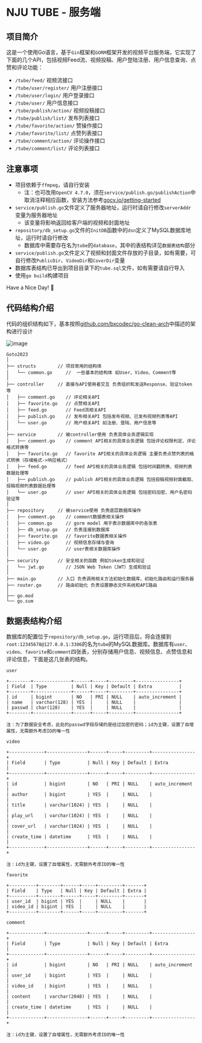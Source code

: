 # NJU TUBE - 服务端

## 项目简介

这是一个使用Go语言，基于`Gin`框架和`GORM`框架开发的视频平台服务端，它实现了下面的几个API，包括视频Feed流、视频投稿、用户登陆注册、用户信息查询、点赞和评论功能：

- `/tube/feed/` 视频流接口
- `/tube/user/register/` 用户注册接口
- `/tube/user/login/` 用户登录接口
- `/tube/user/` 用户信息接口
- `/tube/publish/action/` 视频投稿接口
- `/tube/publish/list/` 发布列表接口
- `/tube/favorite/action/` 赞操作接口
- `/tube/favorite/list/` 点赞列表接口
- `/tube/comment/action/` 评论操作接口
- `/tube/comment/list/` 评论列表接口

## 注意事项

- 项目依赖于`ffmpeg`，请自行安装
  - 注：也可改用`OpenCV 4.7.0`，须在`service/publish.go/publishAction`中取消注释相应函数，安装方法参考[gocv.io/getting-started](https://gocv.io/getting-started/)
- `service/publish.go`文件定义了服务器地址，运行时请自行修改`serverAddr`变量为服务器地址
  - 该变量将影响返回给客户端的视频和封面地址
- `repository/db_setup.go`文件的`InitDB`函数中的`dsn`定义了MySQL数据库地址，运行时请自行修改
  - 数据库中需要存在名为`tube`的`database`，其中的表结构详见`数据表结构`部分
- `service/publish.go`文件定义了视频和封面文件存放的子目录，如有需要，可自行修改`PublicDir`、`VideoDir`和`CoverDir`变量
- 数据库表结构已导出到项目目录下的`tube.sql`文件，如有需要请自行导入
- 使用`go build`构建项目

Have a Nice Day! 🥳

## 代码结构介绍

代码的组织结构如下，基本按照[github.com/bxcodec/go-clean-arch](https://github.com/bxcodec/go-clean-arch)中描述的架构进行设计

![image](https://user-images.githubusercontent.com/84324349/217787742-6d8274a4-a8af-44d9-aad8-8ab968323247.png)

```
Goto2023 
│
├── structs        // 项目常用的结构体 
│   └── common.go     //  一些基本的结构体 如User、Video、Comment等 
│
├── controller     // 直接与API使用者交互 负责组织和发送Response、验证token等 
│   ├── comment.go    // 评论相关API 
│   ├── favorite.go   // 点赞相关API 
│   ├── feed.go       // Feed流相关API 
│   ├── publish.go    // 发布相关API 包括发布视频、已发布视频列表等API 
│   └── user.go       // 用户相关API 如注册、登陆、用户信息等 
│
├── service        // 被controller使用 负责具体业务逻辑实现 
│   ├── comment.go    // comment API相关的具体业务逻辑 包括评论权限判定、评论格式转换等 
│   ├── favorite.go   // favorite API相关的具体业务逻辑 主要负责点赞列表的格式转换（存储格式->响应格式） 
│   ├── feed.go       // feed API相关的具体业务逻辑 包括时间戳转换、视频列表数据处理等 
│   ├── publish.go    // publish API相关的具体业务逻辑 包括投稿视频封面截取、投稿视频列表数据处理等 
│   └── user.go       // user API相关的具体业务逻辑 包括密码加密、用户名密码验证等 
│
├── repository     // 被service使用 负责底层数据库操作 
│   ├── comment.go    // comment数据表相关操作 
│   ├── common.go     // gorm model 用于表示数据库中的各张表 
│   ├── db_setup.go   // 负责连接到数据库 
│   ├── favorite.go   // favorite数据表相关操作 
│   ├── video.go      // 视频信息存储与查询 
│   └── user.go       // user表相关数据库操作 
│
├── security       // 安全相关的函数 例如token生成和验证 
│   └── jwt.go        // JSON Web Token（JWT）生成和验证 
│
├── main.go        // 入口 负责调用相关方法初始化数据库、初始化路由和运行服务器 
├── router.go      // 路由初始化 负责设置静态文件系统和API路由 
│
├── go.mod
└── go.sum

```

## 数据表结构介绍

数据库的配置位于`repository/db_setup.go`，运行项目后，将会连接到`root:12345678@127.0.0.1:3306`的名为`tube`的MySQL数据库。数据库有`user`、`video`、`favorite`和`comment`四张表，分别存储用户信息、视频信息、点赞信息和评论信息，下面是这几张表的结构。

```
user

+--------+--------------+------+-----+---------+----------------+
| Field  | Type         | Null | Key | Default | Extra          |
+--------+--------------+------+-----+---------+----------------+
| id     | bigint       | NO   | PRI | NULL    | auto_increment |
| name   | varchar(128) | YES  |     | NULL    |                |
| passwd | char(128)    | YES  |     | NULL    |                |
+--------+--------------+------+-----+---------+----------------+

注：为了数据安全考虑，此处的passwd字段存储的是经过加密的密码；id为主键，设置了自增属性，无需额外考虑ID的唯一性
```

```
video

+-------------+---------------+------+-----+---------+----------------+
| Field       | Type          | Null | Key | Default | Extra          |
+-------------+---------------+------+-----+---------+----------------+
| id          | bigint        | NO   | PRI | NULL    | auto_increment |
| author      | bigint        | YES  |     | NULL    |                |
| title       | varchar(1024) | YES  |     | NULL    |                |
| play_url    | varchar(1024) | YES  |     | NULL    |                |
| cover_url   | varchar(1024) | YES  |     | NULL    |                |
| create_time | datetime      | YES  |     | NULL    |                |
+-------------+---------------+------+-----+---------+----------------+

注：id为主键，设置了自增属性，无需额外考虑ID的唯一性
```

```
favorite

+----------+--------+------+-----+---------+-------+
| Field    | Type   | Null | Key | Default | Extra |
+----------+--------+------+-----+---------+-------+
| user_id  | bigint | YES  |     | NULL    |       |
| video_id | bigint | YES  |     | NULL    |       |
+----------+--------+------+-----+---------+-------+
```

```
comment

+-------------+---------------+------+-----+---------+----------------+
| Field       | Type          | Null | Key | Default | Extra          |
+-------------+---------------+------+-----+---------+----------------+
| id          | bigint        | NO   | PRI | NULL    | auto_increment |
| user_id     | bigint        | YES  |     | NULL    |                |
| video_id    | bigint        | YES  |     | NULL    |                |
| content     | varchar(2048) | YES  |     | NULL    |                |
| create_time | datetime      | YES  |     | NULL    |                |
+-------------+---------------+------+-----+---------+----------------+

注：id为主键，设置了自增属性，无需额外考虑ID的唯一性
```
